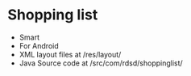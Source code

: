 # Shopping list

* Smart
* For Android
* XML layout files at /res/layout/
* Java Source code at  /src/com/rdsd/shoppinglist/